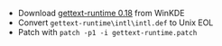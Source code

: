  * Download [gettext-runtime 0.18](http://winkde.org/pub/kde/ports/win32/repository-4.8/win32libs/gettext-vc100-0.18-src.tar.bz2) from WinKDE
 * Convert `gettext-runtime\intl\intl.def` to Unix EOL
 * Patch with `patch -p1 -i gettext-runtime.patch`
